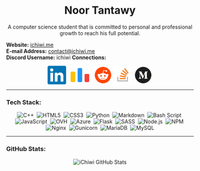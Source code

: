 <h1 align="center">Noor Tantawy</h1>
<p align="center">A computer science student that is committed to personal and professional growth to reach his full potential.</p>

<b>Website:</b> <a href="https://ichiwi.me" target="_blank">ichiwi.me</a><br>
<b>E-mail Address:</b> contact@ichiwi.me<br>
<b>Discord Username:</b> ichiwi
<b>Connections:</b>
<p align="center">
<a href="https://linkedin.com/in/noortantawy" target="blank"><img align="center" src="https://raw.githubusercontent.com/iChiwi/iChiwi/refs/heads/main/src/LinkedIn.png" alt="LinkedIn Profile of Noor Tantawy" height="50" width="50" /></a>&nbsp;&nbsp;
<a href="https://codeforces.com/profile/noortantawy" target="blank"><img align="center" src="https://raw.githubusercontent.com/iChiwi/iChiwi/refs/heads/main/src/Codeforces.png" alt="Codeforces Profile of Noor Tantawy" height="50" width="50" /></a>&nbsp;&nbsp;
<a href="https://reddit.com/user/iChiwi" target="blank"><img align="center" src="https://raw.githubusercontent.com/iChiwi/iChiwi/refs/heads/main/src/Reddit.png" alt="Reddit Profile of iChiwi" height="50" width="50" /></a>
<a href="https://stackoverflow.com/users/17390236" target="blank"><img align="center" src="https://raw.githubusercontent.com/iChiwi/iChiwi/refs/heads/main/src/Stackoverflow.png" alt="Stack Overflow Profile of Noor Tantawy" height="50" width="50" /></a>
<a href="https://medium.com/@noortantawy" target="blank"><img align="center" src="https://raw.githubusercontent.com/iChiwi/iChiwi/refs/heads/main/src/Medium.png" alt="Medium Profile of Noor Tantawy" height="50" width="50" /></a>
</p>
<hr />
<h3 align="left">Tech Stack:</h3>
<p align="center">
  <img src="https://img.shields.io/badge/c++-%2300599C.svg?style=for-the-badge&logo=c%2B%2B&logoColor=white" alt="C++" />&nbsp;
  <img src="https://img.shields.io/badge/html5-%23E34F26.svg?style=for-the-badge&logo=html5&logoColor=white" alt="HTML5" />&nbsp;
  <img src="https://img.shields.io/badge/css3-%231572B6.svg?style=for-the-badge&logo=css3&logoColor=white" alt="CSS3" />&nbsp;
  <img src="https://img.shields.io/badge/python-3670A0?style=for-the-badge&logo=python&logoColor=ffdd54" alt="Python" />&nbsp;
  <img src="https://img.shields.io/badge/markdown-%23000000.svg?style=for-the-badge&logo=markdown&logoColor=white" alt="Markdown" />&nbsp;
  <img src="https://img.shields.io/badge/bash_script-%23121011.svg?style=for-the-badge&logo=gnu-bash&logoColor=white" alt="Bash Script" />&nbsp;
  <img src="https://img.shields.io/badge/javascript-%23323330.svg?style=for-the-badge&logo=javascript&logoColor=%23F7DF1E" alt="JavaScript" />&nbsp;
  <img src="https://img.shields.io/badge/ovh-%23123F6D.svg?style=for-the-badge&logo=ovh&logoColor=#123F6D" alt="OVH" />&nbsp;
  <img src="https://img.shields.io/badge/azure-%230072C6.svg?style=for-the-badge&logo=microsoftazure&logoColor=white" alt="Azure" />&nbsp;
  <img src="https://img.shields.io/badge/flask-%23000.svg?style=for-the-badge&logo=flask&logoColor=white" alt="Flask" />&nbsp;
  <img src="https://img.shields.io/badge/SASS-hotpink.svg?style=for-the-badge&logo=SASS&logoColor=white" alt="SASS" />&nbsp;
  <img src="https://img.shields.io/badge/node.js-6DA55F?style=for-the-badge&logo=node.js&logoColor=white" alt="Node.js" />&nbsp;
  <img src="https://img.shields.io/badge/NPM-%23CB3837.svg?style=for-the-badge&logo=npm&logoColor=white" alt="NPM" />&nbsp;
  <img src="https://img.shields.io/badge/nginx-%23009639.svg?style=for-the-badge&logo=nginx&logoColor=white" alt="Nginx" />&nbsp;
  <img src="https://img.shields.io/badge/gunicorn-%298729.svg?style=for-the-badge&logo=gunicorn&logoColor=white" alt="Gunicorn" />&nbsp;
  <img src="https://img.shields.io/badge/MariaDB-003545?style=for-the-badge&logo=mariadb&logoColor=white" alt="MariaDB" />&nbsp;
  <img src="https://img.shields.io/badge/mysql-4479A1.svg?style=for-the-badge&logo=mysql&logoColor=white" alt="MySQL" />
</p>
<hr />
<h3 align="left">GitHub Stats:</h3>
<p align="center">
  <img src="https://github-readme-stats.vercel.app/api?username=iChiwi&theme=dracula&hide_border=true&include_all_commits=false&count_private=false" alt="iChiwi GitHub Stats" /> <br/>
</p>
